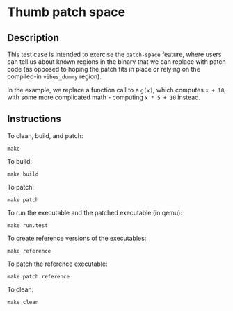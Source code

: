 # Thumb patch space

## Description

This test case is intended to exercise the `patch-space` feature, where users
can tell us about known regions in the binary that we can replace with patch
code (as opposed to hoping the patch fits in place or relying on the compiled-in
`vibes_dummy` region).

In the example, we replace a function call to a `g(x)`, which computes `x + 10`,
with some more complicated math - computing `x * 5 + 10` instead.


## Instructions

To clean, build, and patch:

    make

To build:

    make build

To patch:

    make patch

To run the executable and the patched executable (in qemu):

    make run.test

To create reference versions of the executables:

    make reference

To patch the reference executable:

    make patch.reference

To clean:

    make clean
